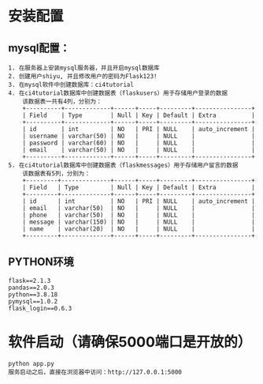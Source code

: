 # 安装配置
## mysql配置：
    1. 在服务器上安装mysql服务器，并且开启mysql数据库
    2. 创建用户shiyu, 并且修改用户的密码为Flask123!
    3. 在mysql软件中创建数据库：ci4tutorial
    4. 在ci4tutorial数据库中创建数据表（flaskusers）用于存储用户登录的数据
        该数据表一共有4列，分别为：
        +----------+-------------+------+-----+---------+----------------+
        | Field    | Type        | Null | Key | Default | Extra          |
        +----------+-------------+------+-----+---------+----------------+
        | id       | int         | NO   | PRI | NULL    | auto_increment |
        | username | varchar(50) | NO   |     | NULL    |                |
        | password | varchar(60) | NO   |     | NULL    |                |
        | email    | varchar(50) | NO   |     | NULL    |                |
        +----------+-------------+------+-----+---------+----------------+
    5. 在ci4tutorial数据库中创建数据表（flaskmessages）用于存储用户留言的数据
        该数据表有5列，分别为：
        +---------+--------------+------+-----+---------+----------------+
        | Field   | Type         | Null | Key | Default | Extra          |
        +---------+--------------+------+-----+---------+----------------+
        | id      | int          | NO   | PRI | NULL    | auto_increment |
        | email   | varchar(50)  | NO   |     | NULL    |                |
        | phone   | varchar(50)  | NO   |     | NULL    |                |
        | message | varchar(150) | NO   |     | NULL    |                |
        | name    | varchar(20)  | NO   |     | NULL    |                |
        +---------+--------------+------+-----+---------+----------------+


## PYTHON环境
    flask==2.1.3
    pandas==2.0.3
    python==3.8.18
    pymysql==1.0.2
    flask_login==0.6.3

# 软件启动（请确保5000端口是开放的）
    python app.py
    服务启动之后，直接在浏览器中访问：http://127.0.0.1:5000

